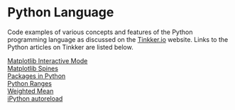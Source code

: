 # Python Language

Code examples of various concepts and features of the Python programming 
language as discussed on the [Tinkker.io](http://tinkker.io) website. Links to 
the Python articles on Tinkker are listed below.

[Matplotlib Interactive Mode](http://tinkker.io/python/matplotlib-interactive.html)  
[Matplotlib Spines](http://tinkker.io/python/matplotlib-spines.html)  
[Packages in Python](http://tinkker.io/python/matplotlib-spines.html)  
[Python Ranges](http://tinkker.io/python/ranges.html)  
[Weighted Mean](http://tinkker.io/python/weighted-mean.html)  
[iPython autoreload](http://tinkker.io/python/ipython-autoreload.html)
